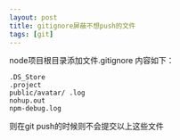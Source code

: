 ```yaml
---
layout: post
title: gitignore屏蔽不想push的文件
tags: [git]
---
```


node项目根目录添加文件.gitignore
内容如下：

	.DS_Store
	.project
	public/avatar/ .log
	nohup.out
	npm-debug.log

则在git push的时候则不会提交以上这些文件